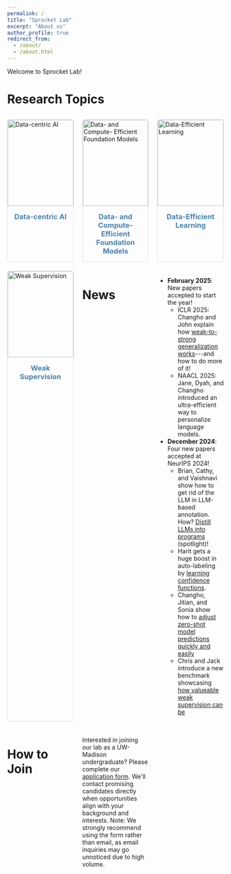 ```yaml
---
permalink: /
title: "Sprocket Lab"
excerpt: "About us"
author_profile: true
redirect_from:
  - /about/
  - /about.html
---
```


Welcome to Sprocket Lab!

# Research Topics

<div class="research-topics-grid">
  <div class="research-topic-card">
    <div class="research-topic-image">
      <img src="/images/research-causality.jpg" alt="Data-centric AI" onerror="this.src='/images/sprocket-logo.png'">
    </div>
    <h3><a href="/research/causality">Data-centric AI</a></h3>
  </div>
  
  <div class="research-topic-card">
    <div class="research-topic-image">
      <img src="/images/research-deep-learning.jpg" alt="Data- and Compute- Efficient Foundation Models" onerror="this.src='/images/profile.png'">
    </div>
    <h3><a href="/research/deep-learning">Data- and Compute- Efficient Foundation Models</a></h3>
  </div>
  
  <div class="research-topic-card">
    <div class="research-topic-image">
      <img src="/images/research-fairness.jpg" alt="Data-Efficient Learning" onerror="this.src='/images/profile.png'">
    </div>
    <h3><a href="/research/fairness">Data-Efficient Learning</a></h3>
  </div>
  
  <div class="research-topic-card">
    <div class="research-topic-image">
      <img src="/images/research-healthcare.jpg" alt="Weak Supervision" onerror="this.src='/images/profile.png'">
    </div>
    <h3><a href="/research/healthcare">Weak Supervision</a></h3>
  </div>

# News
- **February 2025**: New papers accepted to start the year!
  - ICLR 2025: Changho and John explain how [weak-to-strong generalization works](https://arxiv.org/pdf/2412.03881?)---and how to do more of it!
  - NAACL 2025: Jane, Dyah, and Changho introduced an ultra-efficient way to personalize language models.
- **December 2024**: Four new papers accepted at NeurIPS 2024!
  - Brian, Cathy, and Vaishnavi show how to get rid of the LLM in LLM-based annotation. How? [Distill LLMs into programs](https://arxiv.org/pdf/2407.11004) (spotlight)!
  - Harit gets a huge boost in auto-labeling by [learning confidence functions](https://arxiv.org/pdf/2404.16188).
  - Changho, Jitian, and Sonia show how to [adjust zero-shot model predictions quickly and easily](https://arxiv.org/pdf/2404.08461)
  - Chris and Jack introduce a new benchmark showcasing [how valueable weak supervision can be](https://arxiv.org/pdf/2501.07727)

# How to Join
Interested in joining our lab as a UW-Madison undergraduate? Please complete our [application form](https://forms.gle/8dxCSvtiBYdB3EGDA). We'll contact promising candidates directly when opportunities align with your background and interests. Note: We strongly recommend using the form rather than email, as email inquiries may go unnoticed due to high volume.

<style>
.research-topics-grid {
  display: grid;
  grid-template-columns: repeat(3, 1fr); /* Exactly 3 columns */
  gap: 20px;
  margin: 30px 0;
}

.research-topic-card {
  border: 1px solid #ddd;
  border-radius: 5px;
  overflow: hidden;
  transition: transform 0.3s, box-shadow 0.3s;
}

.research-topic-card:hover {
  transform: translateY(-5px);
  box-shadow: 0 5px 15px rgba(0,0,0,0.1);
}

.research-topic-image {
  height: 200px;
  overflow: hidden;
}

.research-topic-image img {
  width: 100%;
  height: 100%;
  object-fit: cover;
  object-position: center;
}

.research-topic-card h3 {
  padding: 15px;
  margin: 0;
  text-align: center;
}

.research-topic-card h3 a {
  color: #4682B4;
  text-decoration: none;
}

.research-topic-card h3 a:hover {
  text-decoration: underline;
}

/* Make sure it's responsive on smaller screens */
@media (max-width: 900px) {
  .research-topics-grid {
    grid-template-columns: repeat(2, 1fr); /* 2 columns on medium screens */
  }
}

@media (max-width: 600px) {
  .research-topics-grid {
    grid-template-columns: 1fr; /* 1 column on small screens */
  }
}
</style>